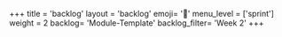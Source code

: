+++
title = 'backlog'
layout = 'backlog'
emoji= '📝'
menu_level = ['sprint']
weight = 2
backlog= 'Module-Template'
backlog_filter= 'Week 2'
+++


